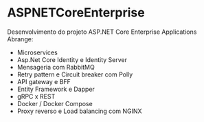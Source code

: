# ASPNETCoreEnterprise
Desenvolvimento do projeto ASP.NET Core Enterprise Applications
Abrange:
- Microservices
- Asp.Net Core Identity e Identity Server
- Mensageria com RabbitMQ
- Retry pattern e Circuit breaker com Polly
- API gateway e BFF
- Entity Framework e Dapper
- gRPC x REST
- Docker / Docker Compose
- Proxy reverso e Load balancing com NGINX

